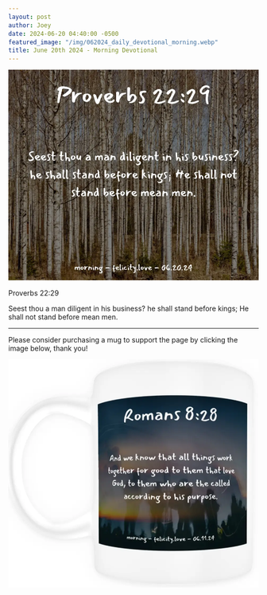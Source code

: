 ```yaml
---
layout: post
author: Joey
date: 2024-06-20 04:40:00 -0500
featured_image: "/img/062024_daily_devotional_morning.webp"
title: June 20th 2024 - Morning Devotional
---
```


[![June 20th 2024 - Morning Devotional](/img/062024_daily_devotional_morning.webp)](/img/062024_daily_devotional_morning.webp)

Proverbs 22:29

Seest thou a man diligent in his business? he shall stand before kings; He shall not stand before mean men.

<hr>

Please consider purchasing a mug to support the page by clicking the image below, thank you!

[![June 20th 2024 - Morning Devotional - Mug](/img/mugs/061124_morning_mug.webp)](https://www.joeybrinkman.com/shop)